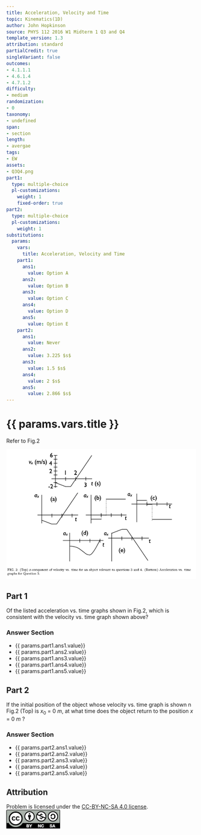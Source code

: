 ```yaml
---
title: Acceleration, Velocity and Time
topic: Kinematics(1D)
author: John Hopkinson
source: PHYS 112 2016 W1 Midterm 1 Q3 and Q4
template_version: 1.3
attribution: standard
partialCredit: true
singleVariant: false
outcomes:
- 4.1.1.1
- 4.6.1.4
- 4.7.1.2
difficulty:
- medium
randomization:
- 0
taxonomy:
- undefined
span:
- section
length:
- avergae
tags:
- EW
assets:
- Q3Q4.png
part1:
  type: multiple-choice
  pl-customizations:
    weight: 1
    fixed-order: true
part2:
  type: multiple-choice
  pl-customizations:
    weight: 1
substitutions:
  params:
    vars:
      title: Acceleration, Velocity and Time
    part1:
      ans1:
        value: Option A
      ans2:
        value: Option B
      ans3:
        value: Option C
      ans4:
        value: Option D
      ans5:
        value: Option E
    part2:
      ans1:
        value: Never
      ans2:
        value: 3.225 $s$
      ans3:
        value: 1.5 $s$
      ans4:
        value: 2 $s$
      ans5:
        value: 2.866 $s$
---
```

# {{ params.vars.title }}
Refer to Fig.2

<img src="Q3Q4.png" alt="There are 6 graphs depicted in Figure 2. The top graph is velocity vs time of an object where at t=0 the velocity is negative 1, from t=1 to t=1.5 the velocity is negative 2, at t=2 the velocity is 0. After t=2 the velocity continually increases. There are 5 graphs below that are used in Part 1 and depict acceleration vs time. Graph A is the same shape as the top graph. Graph B shows a negative acceleration from t=0 to t=1 and a positive acceleration from t=1.5 onwards. Graph C shows a positive acceleration from t=0 to t=1 and a negative acceleration from t=1.5 onwards. Graph D shows a negative acceleration curve that reaches the lowest at around t=2 and is 0 at t=3. Graph E shows increasing positive acceleration from t=0 to t=1, from t=1.5 and onwards the acceleration decreases." width=700>

## Part 1

Of the listed acceleration vs. time graphs shown in Fig.2, which is consistent with the velocity vs. time graph shown above?

### Answer Section

- {{ params.part1.ans1.value}}
- {{ params.part1.ans2.value}}
- {{ params.part1.ans3.value}}
- {{ params.part1.ans4.value}}
- {{ params.part1.ans5.value}}

## Part 2

If the initial position of the object whose velocity vs. time graph is shown n Fig.2 (Top) is $x_0$ = 0 $m$, at what time does the object return to the position $x$ = 0 $m$ ?

### Answer Section

- {{ params.part2.ans1.value}}
- {{ params.part2.ans2.value}}
- {{ params.part2.ans3.value}}
- {{ params.part2.ans4.value}}
- {{ params.part2.ans5.value}}

## Attribution

Problem is licensed under the [CC-BY-NC-SA 4.0 license](https://creativecommons.org/licenses/by-nc-sa/4.0/).<br> ![The Creative Commons 4.0 license requiring attribution-BY, non-commercial-NC, and share-alike-SA license.](https://raw.githubusercontent.com/firasm/bits/master/by-nc-sa.png)